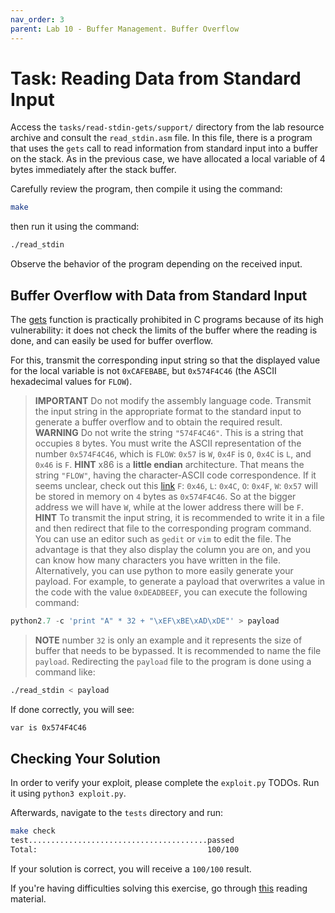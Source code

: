 ```yaml
---
nav_order: 3
parent: Lab 10 - Buffer Management. Buffer Overflow
---
```


# Task: Reading Data from Standard Input

Access the `tasks/read-stdin-gets/support/` directory from the lab resource archive and consult the `read_stdin.asm` file.
In this file, there is a program that uses the `gets` call to read information from standard input into a buffer on the stack.
As in the previous case, we have allocated a local variable of 4 bytes immediately after the stack buffer.

Carefully review the program, then compile it using the command:

```Bash
make
```

then run it using the command:

```Bash
./read_stdin
```

Observe the behavior of the program depending on the received input.

## Buffer Overflow with Data from Standard Input

The [gets](https://man7.org/linux/man-pages/man3/gets.3.html) function is practically prohibited in C programs because of its high vulnerability:
it does not check the limits of the buffer where the reading is done, and can easily be used for buffer overflow.

For this, transmit the corresponding input string so that the displayed value for the local variable is not `0xCAFEBABE`, but `0x574F4C46` (the ASCII hexadecimal values for `FLOW`).

> **IMPORTANT** Do not modify the assembly language code.
> Transmit the input string in the appropriate format to the standard input to generate a buffer overflow and to obtain the required result.
> **WARNING** Do not write the string `"574F4C46"`.
This is a string that occupies `8` bytes.
> You must write the ASCII representation of the number `0x574F4C46`, which is `FLOW`:
> `0x57` is `W`, `0x4F` is `O`, `0x4C` is `L`, and `0x46` is `F`.
> **HINT** x86 is a **little endian** architecture.
> That means the string `"FLOW"`, having the character-ASCII code correspondence. If it seems unclear, check out this [link](https://www.geeksforgeeks.org/little-and-big-endian-mystery/)
> `F`: `0x46`, `L`: `0x4C`, `O`: `0x4F`, `W`: `0x57` will be stored in memory on `4` bytes as `0x574F4C46`.
> So at the bigger address we will have `W`, while at the lower address there will be `F`.
> **HINT** To transmit the input string, it is recommended to write it in a file and then redirect that file to the corresponding program command.
> You can use an editor such as `gedit` or `vim` to edit the file.
> The advantage is that they also display the column you are on, and you can know how many characters you have written in the file.
> Alternatively, you can use python to more easily generate your payload.
> For example, to generate a payload that overwrites a value in the code with the value `0xDEADBEEF`, you can execute the following command:

```python
python2.7 -c 'print "A" * 32 + "\xEF\xBE\xAD\xDE"' > payload
```

> **NOTE** number `32` is only an example and it represents the size of buffer that needs to be bypassed.
> It is recommended to name the file `payload`. Redirecting the `payload` file to the program is done using a command like:

```Bash
./read_stdin < payload
```

If done correctly, you will see:

```Bash
var is 0x574F4C46
```

## Checking Your Solution

In order to verify your exploit, please complete the `exploit.py` TODOs.
Run it using `python3 exploit.py`.

Afterwards, navigate to the `tests` directory and run:

```Bash
make check
test........................................passed
Total:                                      100/100
```

If your solution is correct, you will receive a `100/100` result.

If you're having difficulties solving this exercise, go through [this](../../reading/buffers-intro.md) reading material.
